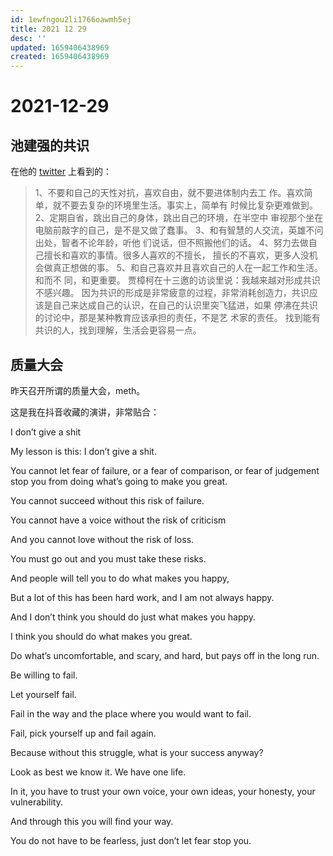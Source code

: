 ```yaml
---
id: 1ewfngou2li1766oawmh5ej
title: 2021 12 29
desc: ''
updated: 1659406438969
created: 1659406438969
---
```

# 2021-12-29

## 池建强的共识

在他的 [twitter](https://twitter.com/sagacity/status/1475992165486854145) 上看到的：

> 1、不要和自己的天性对抗，喜欢自由，就不要进体制内去工
作。喜欢简单，就不要去复杂的环境里生活。事实上，简单有
时候比复杂更难做到。
> 2、定期自省，跳出自己的身体，跳出自己的环境，在半空中
审视那个坐在电脑前敲字的自己，是不是又做了蠢事。
> 3、和有智慧的人交流，英雄不问出处，智者不论年龄，听他
们说话，但不照搬他们的话。
> 4、努力去做自己擅长和喜欢的事情。很多人喜欢的不擅长，
擅长的不喜欢，更多人没机会做真正想做的事。
> 5、和自己喜欢并且喜欢自己的人在一起工作和生活。和而不
同，和更重要。
> 贾樟柯在十三邀的访谈里说：我越来越对形成共识不感兴趣。
因为共识的形成是非常疲意的过程，非常消耗创造力，共识应
该是自己来达成自己的认识，在自己的认识里突飞猛进，如果
停沸在共识的讨论中，那是某种教育应该承担的责任，不是艺
术家的责任。
找到能有共识的人，找到理解，生活会更容易一点。

## 质量大会

昨天召开所谓的质量大会，meth。

这是我在抖音收藏的演讲，非常贴合：

I don’t give a shit

My lesson is this: I don’t give a shit.

You cannot let fear of failure, or a fear of comparison, or fear of judgement stop you from doing what’s going to make you great.

You cannot succeed without this risk of failure.

You cannot have a voice without the risk of criticism

And you cannot love without the risk of loss.

You must go out and you must take these risks.

And people will tell you to do what makes you happy,

But a lot of this has been hard work, and I am not always happy.

And I don’t think you should do just what makes you happy.

I think you should do what makes you great.

Do what’s uncomfortable, and scary, and hard, but pays off in the long run.

Be willing to fail.

Let yourself fail.

Fail in the way and the place where you would want to fail.

Fail, pick yourself up and fail again.

Because without this struggle, what is your success anyway?

Look as best we know it. We have one life.

In it, you have to trust your own voice, your own ideas, your honesty, your vulnerability.

And through this you will find your way.

You do not have to be fearless, just don’t let fear stop you.
